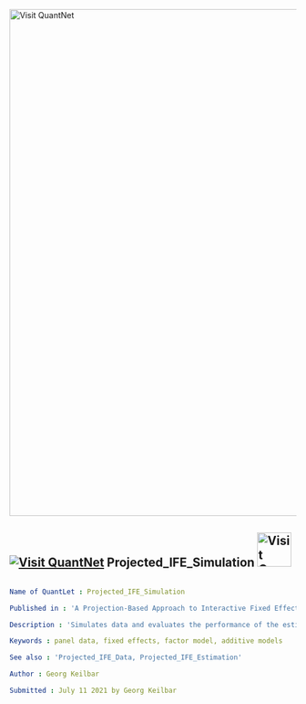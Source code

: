 [<img src="https://github.com/QuantLet/Styleguide-and-FAQ/blob/master/pictures/banner.png" width="888" alt="Visit QuantNet">](http://quantlet.de/)

## [<img src="https://github.com/QuantLet/Styleguide-and-FAQ/blob/master/pictures/qloqo.png" alt="Visit QuantNet">](http://quantlet.de/) **Projected_IFE_Simulation** [<img src="https://github.com/QuantLet/Styleguide-and-FAQ/blob/master/pictures/QN2.png" width="60" alt="Visit QuantNet 2.0">](http://quantlet.de/)

```yaml

Name of QuantLet : Projected_IFE_Simulation

Published in : 'A Projection-Based Approach to Interactive Fixed Effects'

Description : 'Simulates data and evaluates the performance of the estimators for the regression parameters and for the interactive fixed effect components.'

Keywords : panel data, fixed effects, factor model, additive models

See also : 'Projected_IFE_Data, Projected_IFE_Estimation'

Author : Georg Keilbar

Submitted : July 11 2021 by Georg Keilbar

```